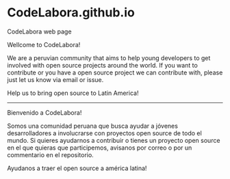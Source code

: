 # CodeLabora.github.io
CodeLabora web page

Wellcome to CodeLabora!

We are a peruvian community that aims to help young developers to get involved with open source projects around the world. If you want to contribute or you have a open source project we can contribute with, please just let us know via email or issue. 


Help us to bring open source to Latin America!

-------------------------------------------------------------------------------

Bienvenido a CodeLabora!

Somos una comunidad peruana que busca ayudar a jóvenes desarrolladores a involucrarse con proyectos open source de todo el mundo. Si quieres ayudarnos a contribuir o tienes un proyecto open source en el que quieras que participemos, avisanos por correo o por un commentario en el repositorio.

Ayudanos a traer el open source a américa latina!


